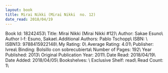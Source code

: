 ```yaml
---
layout: book
title: Mirai Nikki (Mirai Nikki  no. 12)
date_read: 2018/04/19
---
```


Book Id: 18242453\ 
Title: Mirai Nikki (Mirai Nikki #12)\ 
Author: Sakae Esuno\ 
Author l-f: Esuno, Sakae\ 
Additional Authors: Pablo Tschopp\ 
ISBN: \ 
ISBN13: 9788415922148\ 
My Rating: 0\ 
Average Rating: 4.01\ 
Publisher: Ivrea\ 
Binding: Bolsillo con sobrecubierta\ 
Number of Pages: 192\ 
Year Published: 2013\ 
Original Publication Year: 2011\ 
Date Read: 2018/04/19\ 
Date Added: 2018/04/05\ 
Bookshelves: \ 
Exclusive Shelf: read\ 
Read Count: 1\ 

